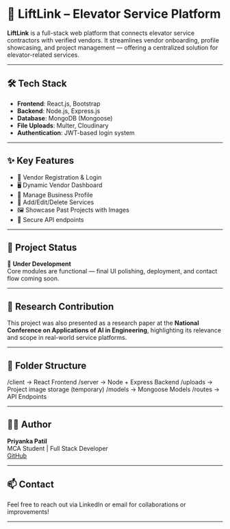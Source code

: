 # 🚀 LiftLink – Elevator Service Platform

**LiftLink** is a full-stack web platform that connects elevator service contractors with verified vendors. It streamlines vendor onboarding, profile showcasing, and project management — offering a centralized solution for elevator-related services.

---

## 🛠️ Tech Stack

- **Frontend**: React.js, Bootstrap  
- **Backend**: Node.js, Express.js  
- **Database**: MongoDB (Mongoose)  
- **File Uploads**: Multer, Cloudinary  
- **Authentication**: JWT-based login system  

---

## ✨ Key Features

- 🧑 Vendor Registration & Login  
- 🖥️ Dynamic Vendor Dashboard  
- 🏢 Manage Business Profile  
- 🧰 Add/Edit/Delete Services  
- 🖼️ Showcase Past Projects with Images  
- 🔐 Secure API endpoints  

---

## 📌 Project Status

🚧 **Under Development**  
Core modules are functional — final UI polishing, deployment, and contact flow coming soon.


---


## 📄 Research Contribution

This project was also presented as a research paper at the **National Conference on Applications of AI in Engineering**, highlighting its relevance and scope in real-world service platforms.

---

## 📂 Folder Structure

/client → React Frontend
/server → Node + Express Backend
/uploads → Project image storage (temporary)
/models → Mongoose Models
/routes → API Endpoints


---

## 👩‍💻 Author

**Priyanka Patil**  
MCA Student | Full Stack Developer  
[GitHub](https://github.com/PriyankaPatil6064)

---

## 📫 Contact

Feel free to reach out via LinkedIn or email for collaborations or improvements!

---

